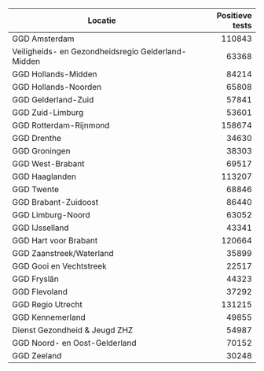 | Locatie | Positieve tests |
|---------|----------------:|
| GGD Amsterdam                            | 110843 |
| Veiligheids- en Gezondheidsregio Gelderland-Midden | 63368 |
| GGD Hollands-Midden                      | 84214 |
| GGD Hollands-Noorden                     | 65808 |
| GGD Gelderland-Zuid                      | 57841 |
| GGD Zuid-Limburg                         | 53601 |
| GGD Rotterdam-Rijnmond                   | 158674 |
| GGD Drenthe                              | 34630 |
| GGD Groningen                            | 38303 |
| GGD West-Brabant                         | 69517 |
| GGD Haaglanden                           | 113207 |
| GGD Twente                               | 68846 |
| GGD Brabant-Zuidoost                     | 86440 |
| GGD Limburg-Noord                        | 63052 |
| GGD IJsselland                           | 43341 |
| GGD Hart voor Brabant                    | 120664 |
| GGD Zaanstreek/Waterland                 | 35899 |
| GGD Gooi en Vechtstreek                  | 22517 |
| GGD Fryslân                              | 44323 |
| GGD Flevoland                            | 37292 |
| GGD Regio Utrecht                        | 131215 |
| GGD Kennemerland                         | 49855 |
| Dienst Gezondheid & Jeugd ZHZ            | 54987 |
| GGD Noord- en Oost-Gelderland            | 70152 |
| GGD Zeeland                              | 30248 |
